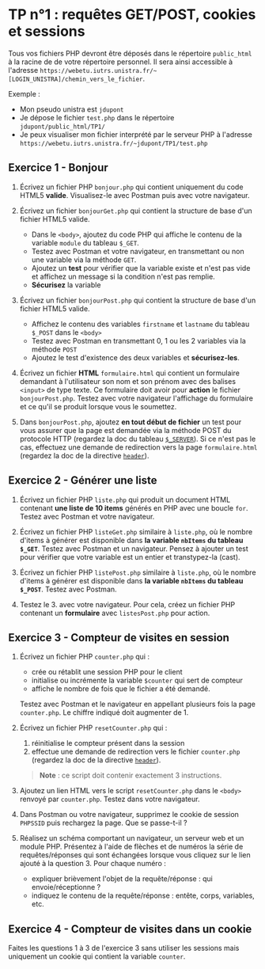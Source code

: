 TP n°1 : requêtes GET/POST, cookies et sessions
===============================================

Tous vos fichiers PHP devront être déposés dans le répertoire `public_html` à la racine de de votre répertoire personnel. Il sera ainsi accessible à l'adresse `https://webetu.iutrs.unistra.fr/~[LOGIN_UNISTRA]/chemin_vers_le_fichier`.

Exemple :
- Mon pseudo unistra est `jdupont`
- Je dépose le fichier `test.php` dans le répertoire `jdupont/public_html/TP1/`
- Je peux visualiser mon fichier interprété par le serveur PHP à l'adresse `https://webetu.iutrs.unistra.fr/~jdupont/TP1/test.php`


Exercice 1 - Bonjour
--------------------

1. Écrivez un fichier PHP `bonjour.php` qui contient uniquement du code HTML5 **valide**. Visualisez-le avec Postman puis avec votre navigateur.

2. Écrivez un fichier `bonjourGet.php` qui contient la structure de base d'un fichier HTML5 valide.
    - Dans le `<body>`, ajoutez du code PHP qui affiche le contenu de la variable `module` du tableau `$_GET`.
    - Testez avec Postman et votre navigateur, en transmettant ou non une variable via la méthode `GET`.
    - Ajoutez un **test** pour vérifier que la variable existe et n'est pas vide et affichez un message si la condition n'est pas remplie.
    - **Sécurisez** la variable

3. Écrivez un fichier `bonjourPost.php` qui contient la structure de base d'un fichier HTML5 valide.
    - Affichez le contenu des variables `firstname` et `lastname` du tableau `$_POST` dans le `<body>`
    - Testez avec Postman en transmettant 0, 1 ou les 2 variables via la méthode `POST`
    - Ajoutez le test d'existence des deux variables et **sécurisez-les**.

4. Écrivez un fichier **HTML** `formulaire.html` qui contient un formulaire demandant à l'utilisateur son nom et son prénom avec des balises `<input>` de type texte. Ce formulaire doit avoir pour **action** le fichier `bonjourPost.php`. Testez avec votre navigateur l'affichage du formulaire et ce qu'il se produit lorsque vous le soumettez.

5. Dans `bonjourPost.php`, ajoutez **en tout début de fichier** un test pour vous assurer que la page est demandée via la méthode POST du protocole HTTP (regardez la doc du tableau [`$_SERVER`](https://www.php.net/manual/fr/reserved.variables.server.php)). Si ce n'est pas le cas, effectuez une demande de redirection vers la page `formulaire.html` (regardez la doc de la directive [`header`](http://php.net/manual/fr/function.header.php)).


Exercice 2 - Générer une liste
------------------------------

1. Écrivez un fichier PHP `liste.php` qui produit un document HTML contenant
**une liste de 10 items** générés en PHP avec une boucle `for`. Testez avec Postman et votre navigateur.

2. Écrivez un fichier PHP `listeGet.php` similaire à `liste.php`, où le
nombre d'items à générer est disponible dans **la variable `nbItems` du tableau `$_GET`**. Testez avec Postman et un navigateur. Pensez à ajouter un test pour vérifier que votre variable est un entier et transtypez-la (cast).

3. Écrivez un fichier PHP `listePost.php` similaire à `liste.php`, où le
nombre d'items à générer est disponible dans **la variable `nbItems` du tableau `$_POST`**. Testez avec Postman.

4. Testez le 3. avec votre navigateur. Pour cela, créez un fichier PHP contenant un **formulaire** avec `listesPost.php` pour action.


Exercice 3 - Compteur de visites en session
-------------------------------------------

1. Écrivez un fichier PHP `counter.php` qui :
    - crée ou rétablit une session PHP pour le client
    - initialise ou incrémente la variable `$counter` qui sert de compteur
    - affiche le nombre de fois que le fichier a été demandé.

    Testez avec Postman et le navigateur en appellant plusieurs fois la page `counter.php`. Le chiffre indiqué doit augmenter de 1.

2. Écrivez un fichier PHP `resetCounter.php` qui :
    1. réinitialise le compteur présent dans la session
    2. effectue une demande de redirection vers le fichier `counter.php` (regardez la doc de la directive [`header`](http://php.net/manual/fr/function.header.php)).

    > **Note** : ce script doit contenir exactement 3 instructions.

3. Ajoutez un lien HTML vers le script `resetCounter.php` dans le `<body>` renvoyé par `counter.php`. Testez dans votre navigateur.

4. Dans Postman ou votre navigateur, supprimez le cookie de session `PHPSSID` puis rechargez la page. Que se passe-t-il ?

5. Réalisez un schéma comportant un navigateur, un serveur web et un module PHP. Présentez à l'aide de flèches et de numéros la série de requêtes/réponses qui sont échangées lorsque vous cliquez sur le lien ajouté à la question 3. Pour chaque numéro :
    - expliquer brièvement l'objet de la requête/réponse : qui envoie/réceptionne ?
    - indiquez le contenu de la requête/réponse : entête, corps, variables, etc.


Exercice 4 - Compteur de visites dans un cookie
-----------------------------------------------

Faites les questions 1 à 3 de l'exercice 3 sans utiliser les sessions mais uniquement un cookie qui contient la variable `counter`.
